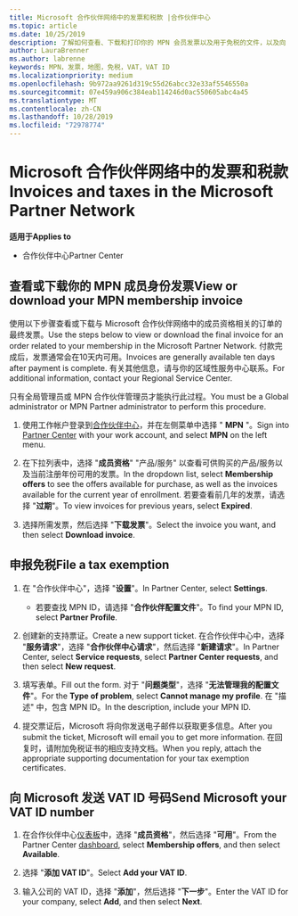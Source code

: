 ```yaml
---
title: Microsoft 合作伙伴网络中的发票和税款 |合作伙伴中心
ms.topic: article
ms.date: 10/25/2019
description: 了解如何查看、下载和打印你的 MPN 会员发票以及用于免税的文件，以及向 Microsoft 发送你的 VAT ID 号。
author: LauraBrenner
ms.author: labrenne
keywords: MPN，发票，地图，免税，VAT，VAT ID
ms.localizationpriority: medium
ms.openlocfilehash: 9b972aa9261d319c55d26abcc32e33af5546550a
ms.sourcegitcommit: 07e459a906c384eab114246d0ac550605abc4a45
ms.translationtype: MT
ms.contentlocale: zh-CN
ms.lasthandoff: 10/28/2019
ms.locfileid: "72978774"
---
```

# <a name="invoices-and-taxes-in-the-microsoft-partner-network"></a><span data-ttu-id="2864a-104">Microsoft 合作伙伴网络中的发票和税款</span><span class="sxs-lookup"><span data-stu-id="2864a-104">Invoices and taxes in the Microsoft Partner Network</span></span>

<span data-ttu-id="2864a-105">**适用于**</span><span class="sxs-lookup"><span data-stu-id="2864a-105">**Applies to**</span></span>

-  <span data-ttu-id="2864a-106">合作伙伴中心</span><span class="sxs-lookup"><span data-stu-id="2864a-106">Partner Center</span></span>

## <a name="view-or-download-your-mpn-membership-invoice"></a><span data-ttu-id="2864a-107">查看或下载你的 MPN 成员身份发票</span><span class="sxs-lookup"><span data-stu-id="2864a-107">View or download your MPN membership invoice</span></span>

<span data-ttu-id="2864a-108">使用以下步骤查看或下载与 Microsoft 合作伙伴网络中的成员资格相关的订单的最终发票。</span><span class="sxs-lookup"><span data-stu-id="2864a-108">Use the steps below to view or download the final invoice for an order related to your membership in the Microsoft Partner Network.</span></span> <span data-ttu-id="2864a-109">付款完成后，发票通常会在10天内可用。</span><span class="sxs-lookup"><span data-stu-id="2864a-109">Invoices are generally available ten days after payment is complete.</span></span> <span data-ttu-id="2864a-110">有关其他信息，请与你的区域性服务中心联系。</span><span class="sxs-lookup"><span data-stu-id="2864a-110">For additional information, contact your Regional Service Center.</span></span>  

<span data-ttu-id="2864a-111">只有全局管理员或 MPN 合作伙伴管理员才能执行此过程。</span><span class="sxs-lookup"><span data-stu-id="2864a-111">You must be a Global administrator or MPN Partner administrator to perform this procedure.</span></span> 

1.  <span data-ttu-id="2864a-112">使用工作帐户登录到[合作伙伴中心](https://partner.microsoft.com/en-us/dashboard/home)，并在左侧菜单中选择 " **MPN** "。</span><span class="sxs-lookup"><span data-stu-id="2864a-112">Sign into [Partner Center](https://partner.microsoft.com/en-us/dashboard/home) with your work account, and select **MPN** on the left menu.</span></span>

4.  <span data-ttu-id="2864a-113">在下拉列表中，选择 "**成员资格**" "产品/服务" 以查看可供购买的产品/服务以及当前注册年份可用的发票。</span><span class="sxs-lookup"><span data-stu-id="2864a-113">In the dropdown list, select **Membership offers** to see the offers available for purchase, as well as the invoices available for the current year of enrollment.</span></span> <span data-ttu-id="2864a-114">若要查看前几年的发票，请选择 "**过期**"。</span><span class="sxs-lookup"><span data-stu-id="2864a-114">To view invoices for previous years, select **Expired**.</span></span>

6.  <span data-ttu-id="2864a-115">选择所需发票，然后选择 "**下载发票**"。</span><span class="sxs-lookup"><span data-stu-id="2864a-115">Select the invoice you want, and then select **Download invoice**.</span></span> 

## <a name="file-a-tax-exemption"></a><span data-ttu-id="2864a-116">申报免税</span><span class="sxs-lookup"><span data-stu-id="2864a-116">File a tax exemption</span></span>

1.  <span data-ttu-id="2864a-117">在 "合作伙伴中心"，选择 "**设置**"。</span><span class="sxs-lookup"><span data-stu-id="2864a-117">In Partner Center, select **Settings**.</span></span>
    - <span data-ttu-id="2864a-118">若要查找 MPN ID，请选择 "**合作伙伴配置文件**"。</span><span class="sxs-lookup"><span data-stu-id="2864a-118">To find your MPN ID, select **Partner Profile**.</span></span>

2.  <span data-ttu-id="2864a-119">创建新的支持票证。</span><span class="sxs-lookup"><span data-stu-id="2864a-119">Create a new support ticket.</span></span> <span data-ttu-id="2864a-120">在合作伙伴中心中，选择 "**服务请求**"，选择 "**合作伙伴中心请求**"，然后选择 "**新建请求**"。</span><span class="sxs-lookup"><span data-stu-id="2864a-120">In Partner Center, select **Service requests**, select **Partner Center requests**, and then select **New request**.</span></span>

3.  <span data-ttu-id="2864a-121">填写表单。</span><span class="sxs-lookup"><span data-stu-id="2864a-121">Fill out the form.</span></span> <span data-ttu-id="2864a-122">对于 "**问题类型**"，选择 "**无法管理我的配置文件**"。</span><span class="sxs-lookup"><span data-stu-id="2864a-122">For the **Type of problem**, select **Cannot manage my profile**.</span></span> <span data-ttu-id="2864a-123">在 "描述" 中，包含 MPN ID。</span><span class="sxs-lookup"><span data-stu-id="2864a-123">In the description, include your MPN ID.</span></span>

4.  <span data-ttu-id="2864a-124">提交票证后，Microsoft 将向你发送电子邮件以获取更多信息。</span><span class="sxs-lookup"><span data-stu-id="2864a-124">After you submit the ticket, Microsoft will email you to get more information.</span></span> <span data-ttu-id="2864a-125">在回复时，请附加免税证书的相应支持文档。</span><span class="sxs-lookup"><span data-stu-id="2864a-125">When you reply, attach the appropriate supporting documentation for your tax exemption certificates.</span></span>

## <a name="send-microsoft-your-vat-id-number"></a><span data-ttu-id="2864a-126">向 Microsoft 发送 VAT ID 号码</span><span class="sxs-lookup"><span data-stu-id="2864a-126">Send Microsoft your VAT ID number</span></span>

1.  <span data-ttu-id="2864a-127">在合作伙伴中心[仪表板](https://partner.microsoft.com/en-us/dashboard/home)中，选择 "**成员资格**"，然后选择 "**可用**"。</span><span class="sxs-lookup"><span data-stu-id="2864a-127">From the Partner Center [dashboard](https://partner.microsoft.com/en-us/dashboard/home), select **Membership offers**, and then select **Available**.</span></span> 

2.  <span data-ttu-id="2864a-128">选择 "**添加 VAT ID**"。</span><span class="sxs-lookup"><span data-stu-id="2864a-128">Select **Add your VAT ID**.</span></span> 

3.  <span data-ttu-id="2864a-129">输入公司的 VAT ID，选择 "**添加**"，然后选择 "**下一步**"。</span><span class="sxs-lookup"><span data-stu-id="2864a-129">Enter the VAT ID for your company, select **Add**, and then select **Next**.</span></span> 

